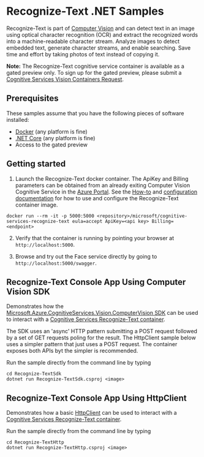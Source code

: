 # Recognize-Text .NET Samples

Recognize-Text is part of [Computer Vision](https://azure.microsoft.com/services/cognitive-services/computer-vision) and can detect text in an image using optical character recognition (OCR) and extract the recognized words into a machine-readable character stream. Analyze images to detect embedded text, generate character streams, and enable searching. Save time and effort by taking photos of text instead of copying it.

**Note:** The Recognize-Text cognitive service container is available as a gated preview only. To sign up for the gated preview, please submit a [Cognitive Services Vision Containers Request](http://aka.ms/VisionContainersPreview).

## Prerequisites

These samples assume that you have the following pieces of software installed:

* [Docker](https://www.docker.com/products/docker-desktop) (any platform is fine)
* [.NET Core](https://www.microsoft.com/net/download) (any platform is fine)
* Access to the gated preview

## Getting started

1. Launch the Recognize-Text docker container. The ApiKey and Billing parameters can be obtained from an already exiting Computer Vision Cognitive Service in the [Azure Portal](https://portal.azure.com). See the [How-to](https://go.microsoft.com/fwlink/?linkid=2018848&clcid=0x409) and [configuration documentation](https://go.microsoft.com/fwlink/?linkid=2018904&clcid=0x409) for how to use and configure the Recognize-Text container image.

```
docker run --rm -it -p 5000:5000 <repository>/microsoft/cognitive-services-recognize-text eula=accept ApiKey=<api key> Billing=<endpoint>
```

2. Verify that the container is running by pointing your browser at `http://localhost:5000`.

1. Browse and try out the Face service directly by going to `http://localhost:5000/swagger`.

## Recognize-Text Console App Using Computer Vision SDK

Demonstrates how the [Microsoft.Azure.CognitiveServices.Vision.ComputerVision SDK](https://www.nuget.org/packages/Microsoft.Azure.CognitiveServices.Vision.ComputerVision/) can be used to interact with a [Cognitive Services Recognize-Text container](http://aka.ms/cognitive-services-containers).

The SDK uses an 'async' HTTP pattern submitting a POST request followed by a set of GET requests poling for the result. The HttpClient sample below uses a simpler pattern that just uses a POST request. The container exposes both APIs byt the simpler is recommended.

Run the sample directly from the command line by typing

```
cd Recognize-TextSdk
dotnet run Recognize-TextSdk.csproj <image>
```

## Recognize-Text Console App Using HttpClient

Demonstrates how a basic [HttpClient](https://msdn.microsoft.com/en-us/library/system.net.http.httpclient) can be used to interact with a [Cognitive Services Recognize-Text container](http://aka.ms/cognitive-services-containers).

Run the sample directly from the command line by typing

```
cd Recognize-TextHttp
dotnet run Recognize-TextHttp.csproj <image>
```
